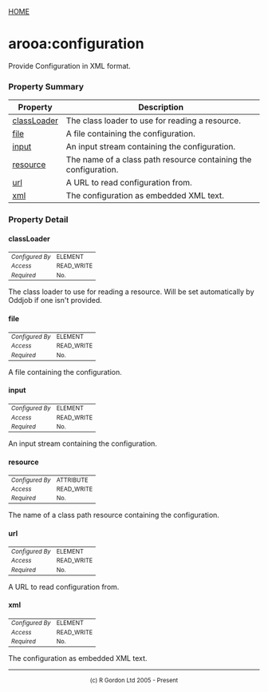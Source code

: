 [HOME](../../../../README.md)
# arooa:configuration

Provide Configuration in XML format.

### Property Summary

| Property | Description |
| -------- | ----------- |
| [classLoader](#propertyclassloader) | The class loader to use for reading a resource. | 
| [file](#propertyfile) | A file containing the configuration. | 
| [input](#propertyinput) | An input stream containing the configuration. | 
| [resource](#propertyresource) | The name of a class path resource containing the configuration. | 
| [url](#propertyurl) | A URL to read configuration from. | 
| [xml](#propertyxml) | The configuration as embedded XML text. | 


### Property Detail
#### classLoader <a name="propertyclassloader"></a>

<table style='font-size:smaller'>
      <tr><td><i>Configured By</i></td><td>ELEMENT</td></tr>
      <tr><td><i>Access</i></td><td>READ_WRITE</td></tr>
      <tr><td><i>Required</i></td><td>No.</td></tr>
</table>

The class loader to use for reading a resource.
Will be set automatically by Oddjob if one isn't provided.

#### file <a name="propertyfile"></a>

<table style='font-size:smaller'>
      <tr><td><i>Configured By</i></td><td>ELEMENT</td></tr>
      <tr><td><i>Access</i></td><td>READ_WRITE</td></tr>
      <tr><td><i>Required</i></td><td>No.</td></tr>
</table>

A file containing the configuration.

#### input <a name="propertyinput"></a>

<table style='font-size:smaller'>
      <tr><td><i>Configured By</i></td><td>ELEMENT</td></tr>
      <tr><td><i>Access</i></td><td>READ_WRITE</td></tr>
      <tr><td><i>Required</i></td><td>No.</td></tr>
</table>

An input stream containing the configuration.

#### resource <a name="propertyresource"></a>

<table style='font-size:smaller'>
      <tr><td><i>Configured By</i></td><td>ATTRIBUTE</td></tr>
      <tr><td><i>Access</i></td><td>READ_WRITE</td></tr>
      <tr><td><i>Required</i></td><td>No.</td></tr>
</table>

The name of a class path resource containing
the configuration.

#### url <a name="propertyurl"></a>

<table style='font-size:smaller'>
      <tr><td><i>Configured By</i></td><td>ELEMENT</td></tr>
      <tr><td><i>Access</i></td><td>READ_WRITE</td></tr>
      <tr><td><i>Required</i></td><td>No.</td></tr>
</table>

A URL to read configuration from.

#### xml <a name="propertyxml"></a>

<table style='font-size:smaller'>
      <tr><td><i>Configured By</i></td><td>ELEMENT</td></tr>
      <tr><td><i>Access</i></td><td>READ_WRITE</td></tr>
      <tr><td><i>Required</i></td><td>No.</td></tr>
</table>

The configuration as embedded XML text.


-----------------------

<div style='font-size: smaller; text-align: center;'>(c) R Gordon Ltd 2005 - Present</div>
